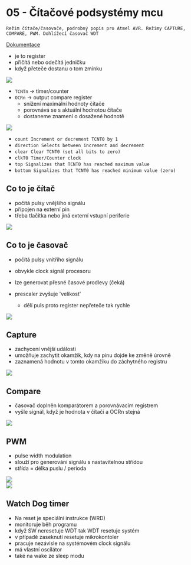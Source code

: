 # 05 - Čítačové podsystémy mcu

`Režim čítače/časovače, podrobný popis pro Atmel AVR. Režimy CAPTURE, COMPARE, PWM.
Dohlížecí časovač WDT`

<a href='https://www.electronicwings.com/avr-atmega/atmega1632-timer'>Dokumentace</a>

- je to register
- přičítá nebo odečítá jedničku
- když přeteče dostanu o tom zmínku

<img src='./images/atmega.PNG'>

- `TCNTn` -> timer/counter
- `OCRn` -> output compare register
  - snížení maximální hodnoty čítače
  - porovnává se s aktuální hodnotou čítače
  - dostaneme znamení o dosažené hodnotě

<img src='./images/atmega2.PNG'>

- `count Increment or decrement TCNT0 by 1`
- `direction Selects between increment and decrement`
- `clear Clear TCNT0 (set all bits to zero)`
- `clkT0 Timer/Counter clock`
- `top Signalizes that TCNT0 has reached maximum value`
- `bottom Signalizes that TCNT0 has reached minimum value (zero)`

## Co to je čítač

- počítá pulsy vnějšího signálu
- připojen na externí pin
- třeba tlačítka nebo jiná externí vstupní periferie

<img src = './images/counter.PNG'>

## Co to je časovač

- počítá pulsy vnitřího signálu
- obvykle clock signál procesoru
- lze generovat přesné časové prodlevy (čeká)

- prescaler zvyšuje 'velikost'
  - dělí puls proto register nepřeteče tak rychle

<img src = './images/timer.PNG'>

## Capture

- zachycení vnější události
- umožňuje zachytit okamžik, kdy na pinu dojde ke změně úrovně
- zaznamená hodnotu v tomto okamžiku do záchytného registru

<img src='./images/capture.PNG'>

## Compare

- časovač doplněn komparátorem a porovnávacím registrem
- vyšle signál, když je hodnota v čítači a OCRn stejná

<img src='./images/compare.PNG'>

## PWM

- pulse width modulation
- slouží pro generování signálu s nastavitelnou střídou
- střída = délka puslu / perioda

<img src='./images/pwm.PNG'>

<br/>

<img src='./images/pwm2.PNG'>

## Watch Dog timer

- Na reset je speciální instrukce (WRD)
- monitoruje běh programu
- když SW neresetuje WDT tak WDT resetuje systém
- v případě zaseknutí resetuje mikrokontoler
- pracuje nezávisle na systémovém clock signálu
- má vlastní oscilátor
- také na wake ze sleep modu
